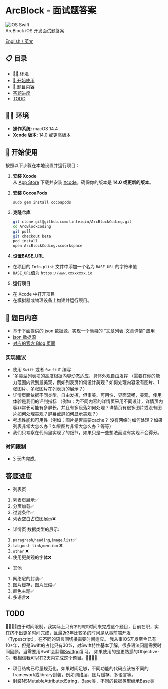 # ArcBlock - 面试题答案

![iOS Swift](https://img.shields.io/badge/iOS-Swift-blue)  
ArcBlock iOS 开发面试题答案

[English / 英文](README.en.md)

## 📋 目录  
- [🧑‍💻 环境](#环境)  
- [🚀 开始使用](#-开始使用)  
- [💼 题目内容](#-题目内容)  
- [答题进度](#答题进度)  
- [TODO](#TODO)  

## 🧑‍💻 环境  
- **操作系统:** macOS 14.4  
- **Xcode 版本:** 14.0 或更高版本  

## 🚀 开始使用  

按照以下步骤在本地设置并运行项目：

1. **安装 Xcode**  
   从 [App Store](https://apps.apple.com/app/xcode/id497799835?mt=12) 下载并安装 [Xcode](https://apps.apple.com/cn/app/xcode/id497799835?mt=12)。确保你的版本是 **14.0 或更新的版本**。

2. **安装 CocoaPods**
   ```
   sudo gem install cocoapods
   ```

3. **克隆仓库**  
   ```bash  
   git clone git@github.com:linleiqin/ArcBlockCoding.git  
   cd ArcBlockCoding  
   git pull  
   git checkout beta  
   pod install
   open ArcBlockCoding.xcworkspace


4. **设置BASE_URL**
- 在项目的 `Info.plist` 文件中添加一个名为 `BASE_URL` 的字符串值
- `BASE_URL`值为 `https://www.xxxxxxxx.io`


5. **运行项目**  
- 在 Xcode 中打开项目
- 在模拟器或物理设备上构建并运行项目。


## 💼 题目内容

- 基于下面提供的 json 数据源，实现一个简易的 “文章列表-文章详情” 应用
- [json 数据源](https://www.arcblock.io/blog/api/blogs?page=1&size=20&locale=zh)
- [对应的官方 Blog 页面](https://www.arcblock.io/blog/?locale=zh)

### 实现建议
- 使用 `Swift` 或者 `SwiftUI` 编写
- `多类型列表项的高度根据内容动态适应，具体外观自由发挥 （需要在你的能力范围内做到最美观，例如列表页如何设计美观？如何处理内容没有图片、1张图片、多张图片在列表页的展示？）
- 详情页面依据不同类型，自由发挥，但审美、可用性、界面流畅，美观，使用体验是我们的评判指标 （例如：为不同内容的详情页采用不同设计，详情页内容非常长可能有多屏长，并且有多段落如何处理？详情页有很多图片或没有图片如何处理美观？屏幕截屏如何显示美观？）
- 考虑性能和可用性（例如：图片是否需要cache？ 没有网络时如何处理？如果列表非常大怎么办？如果图片非常大怎么办？等等）
- 我们只考察在代码里实现了的细节，如果只是一些想法而没有实现不会得分。

### 时间限制
- 3 天内完成。


## 答题进度

- 列表页
1. 列表页展示✅
2. 分页加载✅
3. 过滤条件✅
4. 列表空白占位图展示❌

- 详情页
   数据类型的展示:
1. `paragraph`,`heading`,`image`,`list`✅
2. `tab`,`post-link`,`mention` ❌
3. `other` ❌
4. 使用更美观的字体❌

- 其他
1. 网络层的封装✅
2. 图片缓存，图片压缩✅
3. 颜色主题✅
4. 多语言❌


## TODO
🙏🙏🙏🙏由于时间限制，我实际上只有`不到两天`时间来完成这个题目，目前在职，实在挤不出更多时间完成，且最近3年比较多的时间是从事前端开发（Typescript），在不同的语言间切换需要时间适应。
我从事iOS开发至今已有10+年，但是Swift的占比只有30%，对Swift特性基本了解，很多语法问题需要时间回顾，当需要用Swift会翻翻[Swiftgg](https://gitbook.swiftgg.team/swift)复习。
如果使用的是更熟悉的Objective-C，我相信我可以在2天内完成这个题目。🙏🙏🙏🙏

- 项目结构已尽量规范化，如果时间足够，不同功能的代码应该被不同的framework或library封装，例如网络层、图片缓存、多语言等。
- 封装NSMutableAttributedString，Base类，不同的数据类型继承Base类
